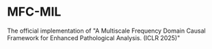 # MFC-MIL
The official implementation of "A Multiscale Frequency Domain Causal Framework for Enhanced Pathological Analysis. (ICLR 2025)"
